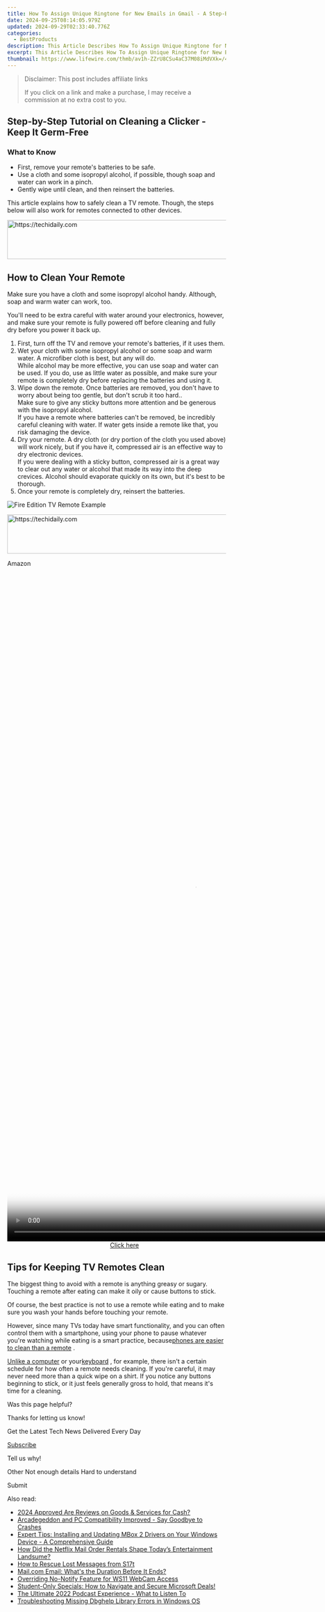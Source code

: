 ```yaml
---
title: How To Assign Unique Ringtone for New Emails in Gmail - A Step-By-Step Process
date: 2024-09-25T08:14:05.979Z
updated: 2024-09-29T02:33:40.776Z
categories:
  - BestProducts
description: This Article Describes How To Assign Unique Ringtone for New Emails in Gmail - A Step-By-Step Process
excerpt: This Article Describes How To Assign Unique Ringtone for New Emails in Gmail - A Step-By-Step Process
thumbnail: https://www.lifewire.com/thmb/av1h-ZZrU8CSu4aC37M08iMdVXk=/400x300/filters:no_upscale():max_bytes(150000):strip_icc():format(webp)/singled-out-687864396-593c83153df78c537b5d9e50.jpg
---
```


>  Disclaimer: This post includes affiliate links
>
>  If you click on a link and make a purchase, I may receive a commission at no extra cost to you.
>

## Step-by-Step Tutorial on Cleaning a Clicker - Keep It Germ-Free
### What to Know

* First, remove your remote's batteries to be safe.
* Use a cloth and some isopropyl alcohol, if possible, though soap and water can work in a pinch.
* Gently wipe until clean, and then reinsert the batteries.

 This article explains how to safely clean a TV remote. Though, the steps below will also work for remotes connected to other devices.

<!-- affiliate ads begin -->
<a href="https://laganoo.pxf.io/c/5597632/1657399/16446" target="_top" id="1657399">
  <img src="//a.impactradius-go.com/display-ad/16446-1657399" border="0" alt="https://techidaily.com" width="728" height="90"/>
</a>
<img height="0" width="0" src="https://laganoo.pxf.io/i/5597632/1657399/16446" style="position:absolute;visibility:hidden;" border="0" />
<!-- affiliate ads end -->

## How to Clean Your Remote

 Make sure you have a cloth and some isopropyl alcohol handy. Although, soap and warm water can work, too.

 You'll need to be extra careful with water around your electronics, however, and make sure your remote is fully powered off before cleaning and fully dry before you power it back up.

1. First, turn off the TV and remove your remote's batteries, if it uses them.
2. Wet your cloth with some isopropyl alcohol or some soap and warm water. A microfiber cloth is best, but any will do.  
 While alcohol may be more effective, you can use soap and water can be used. If you do, use as little water as possible, and make sure your remote is completely dry before replacing the batteries and using it.
3. Wipe down the remote. Once batteries are removed, you don't have to worry about being too gentle, but don't scrub it too hard..  
 Make sure to give any sticky buttons more attention and be generous with the isopropyl alcohol.  
 If you have a remote where batteries can't be removed, be incredibly careful cleaning with water. If water gets inside a remote like that, you risk damaging the device.
4. Dry your remote. A dry cloth (or dry portion of the cloth you used above) will work nicely, but if you have it, compressed air is an effective way to dry electronic devices.  
 If you were dealing with a sticky button, compressed air is a great way to clear out any water or alcohol that made its way into the deep crevices. Alcohol should evaporate quickly on its own, but it's best to be thorough.
5. Once your remote is completely dry, reinsert the batteries.

![Fire Edition TV Remote Example](https://www.lifewire.com/thmb/j_1VlEaUxj1pUKnYyeA5gkLraRI=/1500x0/filters:no_upscale():max_bytes(150000):strip_icc():format(webp)/insignia-fire-edition-tv-remote-xx-f5ac25aa0e54455381ea0895dfd4d5b1.jpg)

<!-- affiliate ads begin -->
<a href="https://appsumo.8odi.net/c/5597632/2105860/7443" target="_top" id="2105860">
  <img src="//a.impactradius-go.com/display-ad/7443-2105860" border="0" alt="https://techidaily.com" width="728" height="90"/>
</a>
<img height="0" width="0" src="https://appsumo.8odi.net/i/5597632/2105860/7443" style="position:absolute;visibility:hidden;" border="0" />
<!-- affiliate ads end -->

Amazon

<!-- affiliate ads begin -->
<span id="1424533">
					<video width="864" height="1536" style="cursor:pointer"
           poster="//a.impactradius-go.com/display-clicktoplayimage/1424533.png"
           onclick="if(!this.playClicked){this.play();this.setAttribute('controls',true);this.playClicked=true;}">
	   <source src="//a.impactradius-go.com/display-ad/16446-1424533">
	   <img src="//a.impactradius-go.com/display-clicktoplayimage/1424533.png" style="border: none; height: 100%; width: 100%; object-fit: contain">
	</video>
	<div style="width:540px;text-align:center"><a href="javascript:window.open(decodeURIComponent('https%3A%2F%2Flaganoo.pxf.io%2Fc%2F5597632%2F1424533%2F16446'), '_blank');void(0);">Click here</a></div>
</span>
<img height="0" width="0" src="https://imp.pxf.io/i/5597632/1424533/16446" style="position:absolute;visibility:hidden;" border="0" />
<!-- affiliate ads end -->

## Tips for Keeping TV Remotes Clean

 The biggest thing to avoid with a remote is anything greasy or sugary. Touching a remote after eating can make it oily or cause buttons to stick.

 Of course, the best practice is not to use a remote while eating and to make sure you wash your hands before touching your remote.

 However, since many TVs today have smart functionality, and you can often control them with a smartphone, using your phone to pause whatever you're watching while eating is a smart practice, because[phones are easier to clean than a remote](https://www.lifewire.com/how-to-clean-phone-screen-4688907) .

[Unlike a computer](https://www.lifewire.com/clean-your-pc-5074108) or your[keyboard](https://www.lifewire.com/how-to-clean-a-computer-keyboard-4842327) , for example, there isn't a certain schedule for how often a remote needs cleaning. If you're careful, it may never need more than a quick wipe on a shirt. If you notice any buttons beginning to stick, or it just feels generally gross to hold, that means it's time for a cleaning.

Was this page helpful?

Thanks for letting us know!

 Get the Latest Tech News Delivered Every Day

[Subscribe](https://www.lifewire.com/#)

Tell us why!

 Other  Not enough details  Hard to understand

 Submit

<ins class="adsbygoogle"
     style="display:block"
     data-ad-format="autorelaxed"
     data-ad-client="ca-pub-7571918770474297"
     data-ad-slot="1223367746"></ins>

<ins class="adsbygoogle"
     style="display:block"
     data-ad-client="ca-pub-7571918770474297"
     data-ad-slot="8358498916"
     data-ad-format="auto"
     data-full-width-responsive="true"></ins>

<span class="atpl-alsoreadstyle">Also read:</span>
<div><ul>
<li><a href="https://article-helps.techidaily.com/2024-approved-are-reviews-on-goods-and-services-for-cash/"><u>2024 Approved Are Reviews on Goods & Services for Cash?</u></a></li>
<li><a href="https://win-able.techidaily.com/arcadegeddon-and-pc-compatibility-improved-say-goodbye-to-crashes/"><u>Arcadegeddon and PC Compatibility Improved - Say Goodbye to Crashes</u></a></li>
<li><a href="https://win-amazing.techidaily.com/expert-tips-installing-and-updating-mbox-2-drivers-on-your-windows-device-a-comprehensive-guide/"><u>Expert Tips: Installing and Updating MBox 2 Drivers on Your Windows Device - A Comprehensive Guide</u></a></li>
<li><a href="https://techtrends.techidaily.com/how-did-the-netflix-mail-order-rentals-shape-todays-entertainment-landsume/"><u>How Did the Netflix Mail Order Rentals Shape Today’s Entertainment Landsume?</u></a></li>
<li><a href="https://blog-min.techidaily.com/how-to-rescue-lost-messages-from-s17t-by-fonelab-android-recover-messages/"><u>How to Rescue Lost Messages from S17t</u></a></li>
<li><a href="https://techtrends.techidaily.com/mailcom-email-whats-the-duration-before-it-ends/"><u>Mail.com Email: What's the Duration Before It Ends?</u></a></li>
<li><a href="https://win11-tips.techidaily.com/overriding-no-notify-feature-for-ws11-webcam-access/"><u>Overriding No-Notify Feature for WS11 WebCam Access</u></a></li>
<li><a href="https://techtrends.techidaily.com/student-only-specials-how-to-navigate-and-secure-microsoft-deals/"><u>Student-Only Specials: How to Navigate and Secure Microsoft Deals!</u></a></li>
<li><a href="https://facebook.techidaily.com/the-ultimate-2022-podcast-experience-what-to-listen-to/"><u>The Ultimate 2022 Podcast Experience - What to Listen To</u></a></li>
<li><a href="https://techtrends.techidaily.com/troubleshooting-missing-dbghelp-library-errors-in-windows-os/"><u>Troubleshooting Missing Dbghelp Library Errors in Windows OS</u></a></li>
</ul></div>

